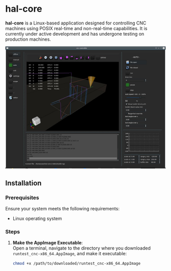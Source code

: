 # hal-core

**hal-core** is a Linux-based application designed for controlling CNC machines using POSIX real-time and non-real-time capabilities. It is currently under active development and has undergone testing on production machines.

![Screenshot](https://github.com/krcwrhvgyxzqelljes/hal-core/blob/master/app.jpg)

## Installation

### Prerequisites

Ensure your system meets the following requirements:
- Linux operating system

### Steps

1. **Make the AppImage Executable**:  
   Open a terminal, navigate to the directory where you downloaded `runtest_cnc-x86_64.AppImage`, and make it executable:
   ```bash
   chmod +x /path/to/downloaded/runtest_cnc-x86_64.AppImage





